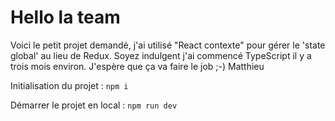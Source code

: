 # Hello la team

Voici le petit projet demandé, j'ai utilisé "React contexte" pour gérer le 'state global' au lieu de Redux.
Soyez indulgent j'ai commencé TypeScript il y a trois mois environ.
J'espère que ça va faire le job ;-) Matthieu

Initialisation du projet :
`npm i`

Démarrer le projet en local :
`npm run dev`

